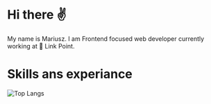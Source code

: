 # Hi there :v:
My name is Mariusz. I am Frontend focused web developer currently working at :robot: Link Point.

# Skills ans experiance
![Top Langs](https://github-readme-stats.vercel.app/api/top-langs/?username=mariuszgit&hide=php&layout=compact)


